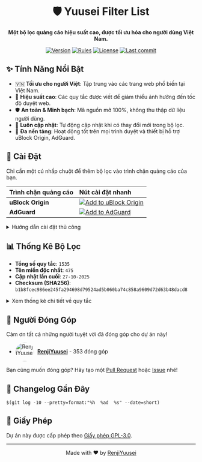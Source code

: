 <div align="center">
  
# 🛡️ Yuusei Filter List

**Một bộ lọc quảng cáo hiệu suất cao, được tối ưu hóa cho người dùng Việt Nam.**

<p>
  <a href="https://github.com/RenjiYuusei/Adblock/releases/latest"><img src="https://img.shields.io/github/v/release/RenjiYuusei/Adblock?style=for-the-badge&label=Version&color=007bff" alt="Version"></a>
  <a href="https://github.com/RenjiYuusei/Adblock/blob/main/Yuusei.txt"><img src="https://img.shields.io/badge/rules-1535-brightgreen?style=for-the-badge" alt="Rules"></a>
  <a href="LICENSE"><img src="https://img.shields.io/github/license/RenjiYuusei/Adblock?style=for-the-badge&color=blueviolet" alt="License"></a>
  <a href="https://github.com/RenjiYuusei/Adblock/commits/main"><img src="https://img.shields.io/github/last-commit/RenjiYuusei/Adblock?style=for-the-badge&label=Updated" alt="Last commit"></a>
</p>

</div>

## ✨ Tính Năng Nổi Bật

- 🇻🇳 **Tối ưu cho người Việt**: Tập trung vào các trang web phổ biến tại Việt Nam.
- 🚀 **Hiệu suất cao**: Các quy tắc được viết để giảm thiểu ảnh hưởng đến tốc độ duyệt web.
- 🛡️ **An toàn & Minh bạch**: Mã nguồn mở 100%, không thu thập dữ liệu người dùng.
- 🔄 **Luôn cập nhật**: Tự động cập nhật khi có thay đổi mới trong bộ lọc.
- 📱 **Đa nền tảng**: Hoạt động tốt trên mọi trình duyệt và thiết bị hỗ trợ uBlock Origin, AdGuard.

## 🚀 Cài Đặt

Chỉ cần một cú nhấp chuột để thêm bộ lọc vào trình chặn quảng cáo của bạn.

| Trình chặn quảng cáo | Nút cài đặt nhanh |
| :--- | :--- |
| **uBlock Origin** | <a href="https://subscribe.adblockplus.org/?location=https://raw.githubusercontent.com/RenjiYuusei/Adblock/main/Yuusei.txt&title=Yuusei%20Filter"><img src="https://img.shields.io/badge/Thêm%20vào%20uBlock-blue?style=flat-square&logo=ublockorigin&logoColor=white" alt="Add to uBlock Origin"></a> |
| **AdGuard** | <a href="https://subscribe.adblockplus.org/?location=https://raw.githubusercontent.com/RenjiYuusei/Adblock/main/Yuusei.txt&title=Yuusei%20Filter"><img src="https://img.shields.io/badge/Thêm%20vào%20AdGuard-green?style=flat-square&logo=adguard&logoColor=white" alt="Add to AdGuard"></a> |

<details>
<summary>Hướng dẫn cài đặt thủ công</summary>

1. Mở cài đặt của trình chặn quảng cáo.
2. Tìm đến mục "Filter lists", "Custom filters" hoặc "Bộ lọc của tôi".
3. Chọn "Add custom filter" hoặc "Thêm bộ lọc từ URL".
4. Dán URL sau vào ô nhập liệu và nhấn "Subscribe" hoặc "Đăng ký":

```
https://raw.githubusercontent.com/RenjiYuusei/Adblock/main/Yuusei.txt
```

</details>

## 📊 Thống Kê Bộ Lọc

- **Tổng số quy tắc**: `1535`
- **Tên miền độc nhất**: `475`
- **Cập nhật lần cuối**: `27-10-2025`
- **Checksum (SHA256)**: `b1b8fcec986ee245fa294698d79524ad5b060ba74c858a9609d72d63b48dacd8`

<details>
<summary>Xem thống kê chi tiết về quy tắc</summary>

| Loại | Số lượng | Tỷ lệ |
|:---|:---:|:---:|
| Rules Mạng | 488 | `$(printf "%.0f" $(echo "488 * 100 / 1535" | bc -l))`% |
| Rules Giao Diện | 915 | `$(printf "%.0f" $(echo "915 * 100 / 1535" | bc -l))`% |
| Rules Whitelist | 57 | `$(printf "%.0f" $(echo "57 * 100 / 1535" | bc -l))`% |
| Rules Host File | 152 | `$(printf "%.0f" $(echo "152 * 100 / 1535" | bc -l))`% |

</details>

## 👥 Người Đóng Góp

Cảm ơn tất cả những người tuyệt vời đã đóng góp cho dự án này!

- <img src="https://avatars.githubusercontent.com/u/166010224?u=647653f506bab9f271f352c91b1bcdab6f803f2c&v=4&s=50" width="50" height="50" style="border-radius: 50%; vertical-align: middle; margin-right: 5px;" alt="RenjiYuusei"> **[RenjiYuusei](https://github.com/RenjiYuusei)** - 353 đóng góp

Bạn cũng muốn đóng góp? Hãy tạo một [Pull Request](https://github.com/RenjiYuusei/Adblock/pulls) hoặc [Issue](https://github.com/RenjiYuusei/Adblock/issues) nhé!

## 📝 Changelog Gần Đây

```
$(git log -10 --pretty=format:"%h  %ad  %s" --date=short)
```

## 📜 Giấy Phép

Dự án này được cấp phép theo [Giấy phép GPL-3.0](LICENSE).

---

<p align="center">
  Made with ❤️ by <a href="https://github.com/RenjiYuusei">RenjiYuusei</a>
</p>
